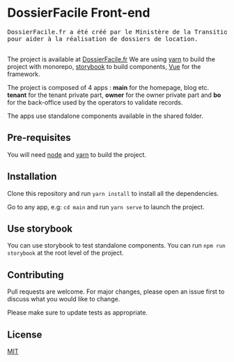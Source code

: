 # DossierFacile Front-end

<pre>
DossierFacile.fr a été créé par le Ministère de la Transition écologique
pour aider à la réalisation de dossiers de location.

</pre>

The project is available at [DossierFacile.fr](https://dossierfacile.fr)
We are using [yarn](https://yarnpkg.com/) to build the project with monorepo, [storybook](https://storybook.js.org/) to build components, [Vue](https://vuejs.org/) for the framework.

The project is composed of 4 apps : **main** for the homepage, blog etc. **tenant** for the tenant private part, **owner** for the owner private part and **bo** for the back-office used by the operators to validate records.

The apps use standalone components available in the shared folder.

## Pre-requisites

You will need [node](https://nodejs.org/en/) and [yarn](https://yarnpkg.com/) to build the project.

## Installation

Clone this repository and run `yarn install` to install all the dependencies.

Go to any app, e.g: `cd main` and run `yarn serve` to launch the project.

## Use storybook

You can use storybook to test standalone components. You can run `npm run storybook` at the root level of the project.

## Contributing
Pull requests are welcome. For major changes, please open an issue first to discuss what you would like to change.

Please make sure to update tests as appropriate.

## License
[MIT](https://choosealicense.com/licenses/mit/)
